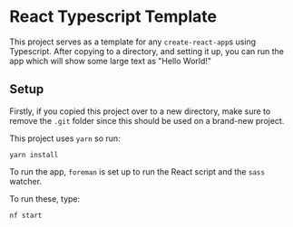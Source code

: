 # React Typescript Template

This project serves as a template for any `create-react-app`s using Typescript. After copying to a directory, and setting it up, you can run the app which will show some large text as "Hello World!"

## Setup

Firstly, if you copied this project over to a new directory, make sure to remove the `.git` folder since this should be used on a brand-new project.

This project uses `yarn` so run:

```
yarn install
```

To run the app, `foreman` is set up to run the React script and the `sass` watcher.

To run these, type:

```
nf start
```
